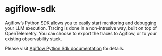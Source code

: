 # agiflow-sdk

Agiflow’s Python SDK allows you to easily start monitoring and debugging your LLM execution. Tracing is done in a non-intrusive way, built on top of OpenTelemetry. You can choose to export the traces to Agiflow, or to your existing observability stack.

Please visit [Agiflow Python Sdk documentation](https://docs.agiflow.io/libraries/python/getting-started) for details.
```
